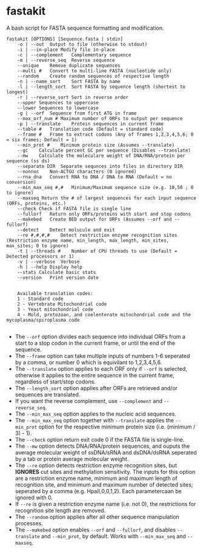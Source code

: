 # fastakit
A bash script for FASTA sequence formatting and modification.

```
fastakit [OPTIONS] [Sequence.fasta | stdin]
	-o | --out	Output to file (otherwise to stdout)
	-i | --in-place	Modify file in-place
	-c | --complement	Complementary sequence
	-m | --reverse_seq	Reverse sequence
	--unique	Remove duplicate sequences
	--multi #	Convert to multi-line FASTA (nucleotide only)
	--random	Create random sequences of respective length
	-n | --name_sort	Sort FASTA by name
	-l | --length_sort	Sort FASTA by sequence length (shortest to longest)
	-r | --reverse_sort	Sort in reverse order
	--upper	Sequences to uppercase
	--lower	Sequences to lowercase
	-g | --orf	Sequence from first ATG in frame
	--max_orf_num #	Maximum number of ORFs to output per sequence
	-p | --translate	Protein sequences in current frame
	--table #	Translation code (Default = standard code)
	--frame #	Frame to extract codons (Any of frames 1,2,3,4,5,6; 0 = six frames; Default = 1)
	--min_prot #	Minimum protein size (Assumes --translate)
	--gc	Calculate percent GC per sequence (Disables --translate)
	--mw	Calculate the moleculare weight of DNA/RNA/protein per sequence (ss ds)
	--separate DIR	Separate sequnces into files in directory DIR
	--nonnuc	Non-ACTGU characters (0 ignored)
	--rna_dna	Convert RNA to DNA / DNA to RNA (Default = no conversion)
	--min_max_seq #,#	Minimum/Maximum sequence size (e.g. 10,50 ; 0 to ignore)
	--maxseq Return the # of largest sequences for each input sequence (ORFs, proteins, etc.)
	--check	Check if FASTA file is single line
	--fullorf	Return only ORFs/proteins with start and stop codons
	--makebed	Create BED output for ORFs (Assumes --orf and --fullorf)
	--detect	Detect molucule and exit
	--re #,#,#,#	Detect restriction enzyme recognition sites (Restriction enzyme name, min_length, max_length, min_sites, max_sites; 0 to ignore)
	-t | --threads #	Number of CPU threads to use (Default = Detected processors or 1)
	-v | --verbose	Verbose
	-h | --help	Display help
	--stats	Calculate basic stats
	--version	Print version date


	Available translation codes:
	1 - Standard code
	2 - Vertebrate Mitochondrial code
	3 - Yeast mitochondrial code
	4 - Mold, protozoan, and coelenterate mitochondrial code and the mycoplasma/spiroplasma code
	
```

- The `--orf` option divides each sequence into individual ORFs from a start to a stop codon in the current frame, or until the end of the sequence.
- The `--frame` option can take multiple inputs of numbers 1-6 seperated by a comma, or number 0 which is equivilant to 1,2,3,4,5,6.
- The `--translate` option applies to each ORF only if `--orf` is selected, otherwise it applies to the entire sequence in the current frame, regardless of start/stop codons.
- The `--length_sort` option applies after ORFs are retrieved and/or sequences are translated.
- If you want the reverse complement, use `--complement` and `--reverse_seq`.
- The `--min_max_seq` option applies to the nucleic acid sequences.
- The `--min_max_seq` option together with `--translate` applies the `--min_prot` option for the respective minimum protein size (i.e. (minimum / 3) - 1).
- The `--check` option return exit code 0 if the FASTA file is single-line.
- The `--mw` option detects DNA/RNA/protein sequences, and ouputs the average molecular weight of ssDNA/sRNA and dsDNA/dsRNA seperated by a tab or protein average molecular weight.
- The `--re` option detects restriction enzyme recognition sites, but **IGNORES** cut sites and methylation sensitivity. The inputs for this option are a restriction enzyme name,
	minimum and maximum length of recognition site, and minimum and maximum number of detected sites; seperated by a comma (e.g. HpaII,0,0,1,2). Each parametercaan be ignored with 0.
- If `--re` is given a restriction enzyme name (i.e. not 0), the restrictions for recognition site length are removed.
- The `--random` option applies after all other sequence manipulation processes.
- The `--makebed` option enables `--orf` and `--fullorf`, and disables `--translate` and `--min_prot`, by default. Works with `--min_max_seq` and `--maxseq`.